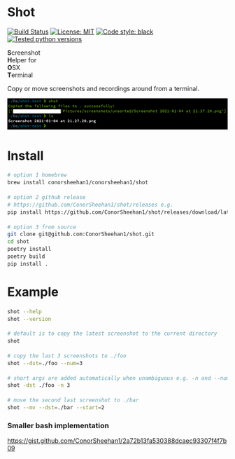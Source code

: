 # Shot
[![Build Status](https://github.com/ConorSheehan1/shot/workflows/ci/badge.svg)](https://github.com/ConorSheehan1/shot/actions/)
[![License: MIT](https://img.shields.io/badge/License-MIT-yellow.svg)](https://opensource.org/licenses/MIT)
[![Code style: black](https://img.shields.io/badge/code%20style-black-000000.svg)](https://github.com/psf/black)
[![Tested python versions](https://img.shields.io/badge/dynamic/yaml?url=https://raw.githubusercontent.com/ConorSheehan1/shot/master/.github/workflows/ci.yml&label=Tested%20python%20versions&query=$.jobs.build.strategy.matrix.python)](https://github.com/ConorSheehan1/shot/blob/master/.github/workflows/ci.yml#L13)

**S**creenshot  
**H**elper for  
**O**SX  
**T**erminal 

Copy or move screenshots and recordings around from a terminal.

![shot](./.github/images/shot.png)

# Install
```bash
# option 1 homebrew
brew install conorsheehan1/conorsheehan1/shot

# option 2 github release
# https://github.com/ConorSheehan1/shot/releases e.g.
pip install https://github.com/ConorSheehan1/shot/releases/download/latest/shot.tar.gz

# option 3 from source
git clone git@github.com:ConorSheehan1/shot.git
cd shot
poetry install
poetry build
pip install .
```

# Example
```bash
shot --help
shot --version

# default is to copy the latest screenshot to the current directory
shot

# copy the last 3 screenshots to ./foo
shot --dst=./foo --num=3

# short args are added automatically when unambiguous e.g. -n and --num
shot -dst ./foo -n 3

# move the second last screenshot to ./bar
shot --mv --dst=./bar --start=2
```

### Smaller bash implementation
https://gist.github.com/ConorSheehan1/2a72b13fa530388dcaec93307f4f7b09
